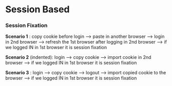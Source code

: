 # Session Based

### Session Fixation

**Scenario 1** : copy cookie before login --> paste in another browser --> login in 2nd browser --> refresh the 1st browser after logging in 2nd browser --> if we logged IN in 1st browser it is session fixation 


**Scenario 2** (indented): login --> copy cookie --> import cookie in 2nd browser --> if we logged IN in 1st browser it is session fixation


**Scenario 3** : login --> copy cookie --> logout --> import copied cookie to the browser --> if we logged IN in 1st browser it is session fixation

